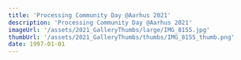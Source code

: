 ```yaml
---
title: 'Processing Community Day @Aarhus 2021'
description: 'Processing Community Day @Aarhus 2021'
imageUrl: '/assets/2021_GalleryThumbs/large/IMG_8155.jpg'
thumbUrl: '/assets/2021_GalleryThumbs/thumbs/IMG_8155_thumb.png'
date: 1997-01-01
---
```

